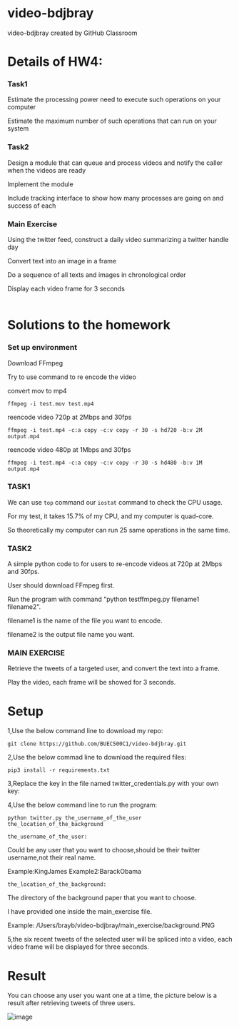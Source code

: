 # video-bdjbray
video-bdjbray created by GitHub Classroom

# Details of HW4:

### Task1

Estimate the processing power need to execute such operations on your computer

Estimate the maximum number of such operations that can run on your system

### Task2

Design a module that can queue and process videos and notify the caller when the videos are ready

Implement the module

Include tracking interface to show how many processes are going on and success of each

### Main Exercise

Using the twitter feed, construct a daily video summarizing a twitter handle day

Convert text into an image in a frame

Do a sequence of all texts and images in chronological order

Display each video frame for 3 seconds
<br />
<br />
# Solutions to the homework


### Set up environment

Download FFmpeg

Try to use command to re encode the video

convert mov to mp4  

`ffmpeg -i test.mov test.mp4`  

reencode video 720p at 2Mbps and 30fps

`ffmpeg -i test.mp4 -c:a copy -c:v copy -r 30 -s hd720 -b:v 2M output.mp4`

reencode video 480p at 1Mbps and 30fps

`ffmpeg -i test.mp4 -c:a copy -c:v copy -r 30 -s hd480 -b:v 1M output.mp4`

### TASK1

We can use `top` command our `iostat` command to check the CPU usage.

For my test, it takes 15.7% of my CPU, and my computer is quad-core.

So theoretically my computer can run 25 same operations in the same time.

### TASK2

A simple python code to for users to re-encode videos at 720p at 2Mbps and 30fps.

User should download FFmpeg first.

Run the program with command "python testffmpeg.py filename1 filename2".

filename1 is the name of the file you want to encode.

filename2 is the output file name you want.

### MAIN EXERCISE

Retrieve the tweets of a targeted user, and convert the text into a frame.

Play the video, each frame will be showed for 3 seconds.


# Setup

1,Use the below command line to download my repo:

`git clone https://github.com/BUEC500C1/video-bdjbray.git`

2,Use the below commad line to download the required files:

`pip3 install -r requirements.txt`

3,Replace the key in the file named twitter_credentials.py with your own key:


4,Use the below command line to run the program:

`python twitter.py the_username_of_the_user the_location_of_the_background`

`the_username_of_the_user:`

Could be any user that you want to choose,should be their twitter username,not their real name.

Example:KingJames Example2:BarackObama

`the_location_of_the_background:`

The directory of the background paper that you want to choose.

I have provided one inside the main_exercise file.

Example: /Users/brayb/video-bdjbray/main_exercise/background.PNG

5,the six recent tweets of the selected user will be spliced into a video, each video frame will be displayed for three seconds.


# Result 


You can choose any user you want one at a time, the picture below is a result after retrieving tweets of three users.


![image](https://github.com/BUEC500C1/video-bdjbray/blob/master/imgs/result.png)


















